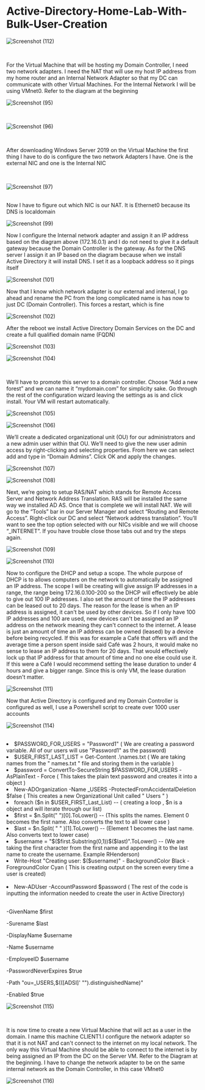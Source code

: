# Active-Directory-Home-Lab-With-Bulk-User-Creation


![Screenshot (112)](https://github.com/user-attachments/assets/e2b87dfc-7819-4d9c-8844-d770b61cd937)

<br>

For the Virtual Machine that will be hosting my Domain Controller, I need two network adapters. I need the NAT that will use my host IP address from my home router and an Internal Network Adapter so that my DC can communicate with other Virtual Machines. For the Internal Network I will be using VMnet0. Refer to the diagram at the beginning


![Screenshot (95)](https://github.com/user-attachments/assets/e51d0526-6143-4790-bb80-1bf44d7f9a9e)

<br>

![Screenshot (96)](https://github.com/user-attachments/assets/b95a1010-0ca0-4d2a-99a4-e289c05e7da1)

<br>

After downloading Windows Server 2019 on the Virtual Machine the first thing I have to do is configure the two network Adapters I have. One is the external NIC and one is the Internal NIC

<br>

![Screenshot (97)](https://github.com/user-attachments/assets/9fd7acb2-c5e0-4b20-9e99-b792dcc047cc)

<br>
Now I have to figure out which NIC is our NAT. It is Ethernet0 because its DNS is localdomain

![Screenshot (99)](https://github.com/user-attachments/assets/beaad5e0-59ac-46d0-ae85-228cddc64373)

Now I configure the Internal network adapter and assign it an IP address based on the diagram above (172.16.0.1) and I do not need to give it a default gateway because the Domain Controller is the gateway. As for the DNS server I assign it an IP based on the diagram because when we install Active Directory it will install DNS. I set it as a loopback address so it pings itself

![Screenshot (101)](https://github.com/user-attachments/assets/0b16dc10-4a83-4a3d-a425-222746aeca33)

Now that I know which network adapter is our external and internal, I go ahead and rename the PC from the long complicated name is has now to just DC (Domain Controller). This forces a restart, which is fine

![Screenshot (102)](https://github.com/user-attachments/assets/36bcc48a-17a2-468a-aca8-f808c15f0f1c)

After the reboot we install Active Directory Domain Services on the DC and create a full qualified domain name (FQDN)

![Screenshot (103)](https://github.com/user-attachments/assets/36ee3f53-1287-4549-b9ae-61a5d7dd6fe9)



![Screenshot (104)](https://github.com/user-attachments/assets/3772744d-5126-40e0-bceb-dc694b8ab77f)


<br>

We’ll have to promote this server to a domain controller. Choose “Add a new forest” and we can name it “mydomain.com” for simplicity sake. Go through the rest of the configuration wizard leaving the settings as is and click install. Your VM will restart automatically.

![Screenshot (105)](https://github.com/user-attachments/assets/6565f0ef-29a6-4d60-b08e-fef515d1798a)

![Screenshot (106)](https://github.com/user-attachments/assets/984c50ec-9058-42e2-8d53-99c061e6db08)


We’ll create a dedicated organizational unit (OU) for our administrators and a new admin user within that OU. We’ll need to give the new user admin access by right-clicking and selecting properties. From here we can select add and type in “Domain Admins”. Click OK and apply the changes.

![Screenshot (107)](https://github.com/user-attachments/assets/c892b247-5fdf-4a80-b618-6079608753d8)

![Screenshot (108)](https://github.com/user-attachments/assets/e6aa2378-83ae-4510-9417-48135429c2b6)

Next, we’re going to setup RAS/NAT which stands for Remote Access Server and Network Address Translation. RAS will be installed the same way we installed AD AS. Once that is complete we will install NAT. We will go to the “Tools” bar in our Server Manager and select “Routing and Remote Access”. Right-click our DC and select “Network address translation”. You’ll want to see the top option selected with our NICs visible and we will choose “_INTERNET”. If you have trouble close those tabs out and try the steps again.

![Screenshot (109)](https://github.com/user-attachments/assets/a90ed446-2986-4776-93b6-8af4e1b947bf)

![Screenshot (110)](https://github.com/user-attachments/assets/cfd630bb-6c79-4190-99c4-4ad532aa5ef5)

Now to configure the DHCP and setup a scope. The whole purpose of DHCP is to allows computers on the network to automatically be assigned an IP address. The scope I will be creating will give assign IP addresses in a range, the range being 172.16.0.100-200 so the DHCP will effectively be able to give out 100 IP addresses. I also set the amount of time the IP addresses can be leased out to 20 days. The reason for the lease is when an IP address is assigned, it can't be used by other devices. So if I only have 100 IP addresses and 100 are used, new devices can't be assigned an IP address on the network meaning they can't connect to the internet. A lease is just an amount of time an IP address can be owned (leased) by a device before being recycled. If this was for example a Café that offers wifi and the average time a person spent inside said Café was 2 hours, it would make no sense to lease an IP address to them for 20 days. That would effectively lock up that IP address for that amount of time and no one else could use it. If this were a Café I would recommend setting the lease duration to under 4 hours and give a bigger range. Since this is only VM, the lease duration doesn't matter.


![Screenshot (111)](https://github.com/user-attachments/assets/5e417d5f-b0bc-46ee-94a9-c11d2318705b)

Now that Active Directory is configured and my Domain Controller is configured as well, I use a Powershell script to create over 1000 user accounts

![Screenshot (114)](https://github.com/user-attachments/assets/017fcec5-ef0e-41ee-93fb-4b893ac9a9d1)


<br>
<li>$PASSWORD_FOR_USERS = "Password1" ( We are creating a password variable. All of our users will use "Password1" as the password)</li>
<li>$USER_FIRST_LAST_LIST = Get-Content .\names.txt ( We are taking names from the " names.txt " file and storing them in the variable )</li>
<li>$password = ConvertTo-SecureString $PASSWORD_FOR_USERS -AsPlainText - Force ( This takes the plain text password and creates it into a object )</li>
<li>New-ADOrganization -Name _USERS -ProtectedFromAccidentalDeletion $false ( This creates a new Organizational Unit called " Users " )</li>
<li>foreach ($n in $USER_FIRST_Last_List) -- ( creating a loop , $n is a object and will iterate through our list)</li>
<li>$first = $n.Split(" ")[0].ToLower() -- (This splits the names. Element 0 becomes the first name. Also converts the text to all lower case )</li>
<li>$last = $n.Split( " " )[1].ToLower() -- (Element 1 becomes the last name. Also converts text to lower case)</li>
<li>$username = "$($first.Substring(0,1))$($last)".ToLower() -- (We are taking the first character from the first name and appending it to the last name to create the username. Example RHenderson)</li>
<li>Write-Host "Creating user: $($username)" - BackgroundColor Black -ForegroundColor Cyan ( This is creating output on the screen every time a user is created)</li><br>
<li>New-ADUser -AccountPassword $password ( The rest of the code is inputting the information needed to create the user in Active Directory)</li> <br>
<p>-GivenName $first</p>
<p>-Surename $last</p>
<p>-DisplayName $username</p>
<p>-Name $username</p>
<p>-EmployeeID $username</p>
<p>-PasswordNeverExpires $true</p>
<p>-Path "ou=_USERS,$(([ADSI]' "").distinguishedName)"</p>
<p>-Enabled $true</p>


![Screenshot (115)](https://github.com/user-attachments/assets/6e5c8462-839d-461a-9f21-17f55450ada1)

<br>

It is now time to create a new Virtual Machine that will act as a user in the domain. I name this machine CLIENT1.I configure the network adapter so that it is not NAT and can't connect to the internet on my local network. The only way this Virtual Machine should be able to connect to the internet is by being assigned an IP from the DC on the Server VM. Refer to the Diagram at the beginning. I have to change the network adapter to be on the same internal network as the Domain Controller, in this case VMnet0

![Screenshot (116)](https://github.com/user-attachments/assets/17f88bd9-50d7-4ec9-aef8-4defa9eb1a8b)

